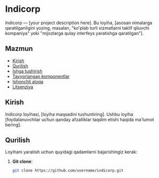 # Indicorp

Indicorp — [your project description here]. Bu loyiha, [asosan nimalarga qaratilganligini yozing, masalan, "ko'plab turli xizmatlarni taklif qiluvchi kompaniya" yoki "mijozlarga qulay interfeys yaratishga qaratilgan"].

## Mazmun

- [Kirish](#kirish)
- [Qurilish](#qurilish)
- [Ishga tushirish](#ishga-tushirish)
- [Tayyorlangan komponentlar](#tayyorlangan-komponentlar)
- [Ishonchli aloqa](#ishonchli-aloqa)
- [Litsenziya](#litsenziya)

## Kirish

Indicorp loyihasi, [loyiha maqsadini tushuntiring]. Ushbu loyiha [foydalanuvchilar uchun qanday afzalliklar taqdim etishi haqida ma'lumot bering].

## Qurilish

Loyihani yaratish uchun quyidagi qadamlarni bajarishingiz kerak:

1. **Git clone**: 
   ```bash
   git clone https://github.com/username/indicorp.git
